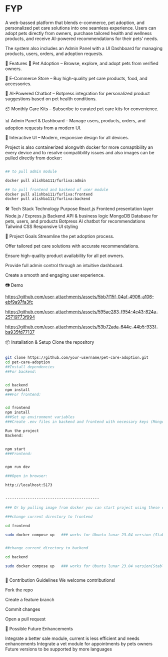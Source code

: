 
# FYP
A  web-bassed platform that blends e-commerce, pet adoption, and personalized pet care solutions into one seamless experience. Users can adopt pets directly from owners, purchase tailored health and wellness products, and receive AI-powered recommendations for their pets’ needs.

The system also includes an Admin Panel with a UI Dashboard for managing products, users, orders, and adoption requests.

📌 Features
🐶 Pet Adoption – Browse, explore, and adopt pets from verified owners.

🛒 E-Commerce Store – Buy high-quality pet care products, food, and accessories.

🤖 AI-Powered Chatbot – Botpress integration for personalized product suggestions based on pet health conditions.

📦 Monthly Care Kits – Subscribe to curated pet care kits for convenience.

📊 Admin Panel & Dashboard – Manage users, products, orders, and adoption requests from a modern UI.

💬 Interactive UI – Modern, responsive design for all devices.


Project is also containerized alongwith docker for more comaptibility an every device and to resolve compatibility issues and also images can be pulled directly from docker: 
```bash

## to pull admin module

docker pull alishba111/furliva:admin

## to pull frontend and backend of user module
docker pull alishba111/furliva:frontend
docker pull alishba111/furliva:backend


```


🛠 Tech Stack
Technology	Purpose
React.js	Frontend presentation layer
Node.js / Express.js	Backend API & business logic
MongoDB	Database for pets, users, and products
Botpress	AI chatbot for recommendations
Tailwind CSS	Responsive UI styling

🚀 Project Goals
Streamline the pet adoption process.

Offer tailored pet care solutions with accurate recommendations.

Ensure high-quality product availability for all pet owners.

Provide full admin control through an intuitive dashboard.

Create a smooth and engaging user experience.

📷 Demo


https://github.com/user-attachments/assets/5bb7f15f-04af-4906-a106-ebf9a97fa3fc





https://github.com/user-attachments/assets/595ae283-f954-4c43-824a-25719773f994


https://github.com/user-attachments/assets/53b72ada-644e-44b5-933f-ba935fd77137






📦 Installation & Setup
Clone the repository

```bash

git clone https://github.com/your-username/pet-care-adoption.git
cd pet-care-adoption
##Install dependencies
##For backend:


cd backend
npm install
###For frontend:


cd frontend
npm install
###Set up environment variables
###Create .env files in backend and frontend with necessary keys (MongoDB URI, Botpress API keys, etc.).

Run the project
Backend:


npm start
###Frontend:


npm run dev

###Open in browser:

http://localhost:5173


------------------------------------------

### Or by pulling image from docker you can start project using these commands

###change current directory to frontend

cd frontend

sudo docker compose up   ### works for Ubuntu lunar 23.04 version (Stable version)


##change current directory to backend

cd backend

sudo docker compose up   ### works for Ubuntu lunar 23.04 version(Stable version)



```



🤝 Contribution Guidelines
We welcome contributions!

Fork the repo

Create a feature branch

Commit changes

Open a pull request




🚀 Possible Future Enhancements

Integrate a better sale module, current is less efficient and needs enhancements
Integrate a vet module for appointments by pets owners
Future versions to be supported by more languages
